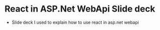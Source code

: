 # React in ASP.Net WebApi Slide deck

- Slide deck I used to explain how to use react in asp.net webapi